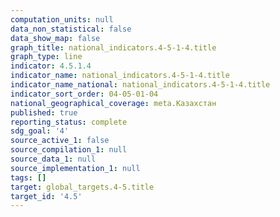 ```yaml
---
computation_units: null
data_non_statistical: false
data_show_map: false
graph_title: national_indicators.4-5-1-4.title
graph_type: line
indicator: 4.5.1.4
indicator_name: national_indicators.4-5-1-4.title
indicator_name_national: national_indicators.4-5-1-4.title
indicator_sort_order: 04-05-01-04
national_geographical_coverage: meta.Казахстан
published: true
reporting_status: complete
sdg_goal: '4'
source_active_1: false
source_compilation_1: null
source_data_1: null
source_implementation_1: null
tags: []
target: global_targets.4-5.title
target_id: '4.5'
---
```

